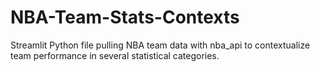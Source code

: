 # NBA-Team-Stats-Contexts
Streamlit Python file pulling NBA team data with nba_api to contextualize team performance in several statistical categories.
